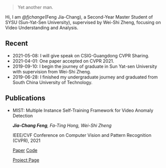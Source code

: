

> Yet another man.


Hi, I am *@fjchange*(Feng Jia-Chang), a Second-Year Master Student of SYSU (Sun-Yat-Sen University), supervised by Wei-Shi Zheng, focusing on Video Understanding and Analysis. 

## Recent

- 2021-05-08: I will give speak on CSIG-Guangdong CVPR Sharing.
- 2021-04-01: One paper accepted on CVPR 2021.
- 2019-09-10: I begin the journey of graduate in Sun Yat-sen University with supervision from Wei-Shi Zheng.
- 2019-06-28: I finished my undergraduate journey and graduated from South China University of Technology.


## Publications
- MIST: Multiple Instance Self-Training Framework for Video Anomaly Detection

  _**Jia-Chang Feng**, Fa-Ting Hong, Wei-Shi Zheng_
  
  IEEE/CVF Conference on Computer Vision and Pattern Recognition (CVPR), 2021
  
  [Paper](https://arxiv.org/abs/2104.01633) [Code](https://github.com/fjchange/MIST_VAD)
  
  [Project Page](https://kiwi-fung.win/2021/04/28/MIST/)


